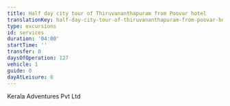 ```yaml
---
title: Half day city tour of Thiruvananthapuram from Poovar hotel
translationKey: half-day-city-tour-of-thiruvananthapuram-from-poovar-hotel
type: excursions
id: services
duration: '04:00'
startTime: ''
transfer: 0
daysOfOperation: 127
vehicle: 1
guide: 0
dayAtLeisure: 0
---
```

Kerala Adventures Pvt Ltd